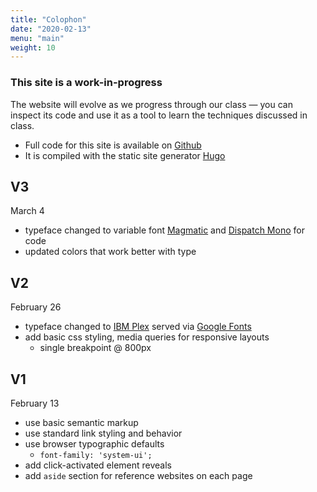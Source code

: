 ```yaml
---
title: "Colophon"
date: "2020-02-13"
menu: "main"
weight: 10
---
```


### This site is a work-in-progress

The website will evolve as we progress through our class — you can inspect its code and use it as a tool to learn the techniques discussed in class.

- Full code for this site is available on [Github](https://github.com/risd-web/webtype-spring2020/)
- It is compiled with the static site generator [Hugo](https://gohugo.io/) 

## V3
<time>March 4</time>
- typeface changed to variable font [Magmatic](https://occupantfonts.com/fonts/magmatic/) and [Dispatch Mono](https://occupantfonts.com/fonts/dispatch-mono/) for code
- updated colors that work better with type


## V2
<time>February 26</time>
- typeface changed to [IBM Plex](https://www.ibm.com/plex/) served via [Google Fonts](https://fonts.google.com/)
- add basic css styling, media queries for responsive layouts
	- single breakpoint @ 800px

## V1
<time>February 13</time>
- use basic semantic markup
- use standard link styling and behavior
- use browser typographic defaults
	- `font-family: 'system-ui';`
- add click-activated element reveals 
- add `aside` section for reference websites on each page